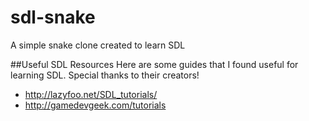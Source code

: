 sdl-snake
=========

A simple snake clone created to learn SDL

##Useful SDL Resources
Here are some guides that I found useful for learning SDL. Special thanks to
their creators!
* http://lazyfoo.net/SDL_tutorials/
* http://gamedevgeek.com/tutorials
